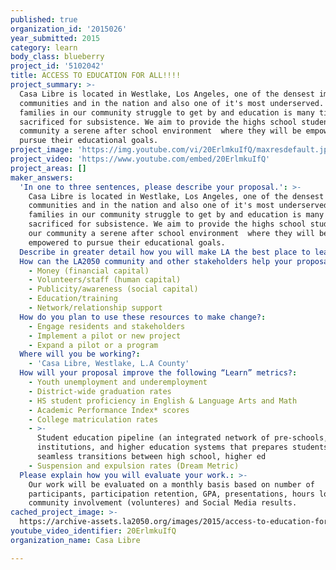 ```yaml
---
published: true
organization_id: '2015026'
year_submitted: 2015
category: learn
body_class: blueberry
project_id: '5102042'
title: ACCESS TO EDUCATION FOR ALL!!!!
project_summary: >-
  Casa Libre is located in Westlake, Los Angeles, one of the densest immigrant
  communities and in the nation and also one of it's most underserved. Most
  families in our community struggle to get by and education is many times
  sacrificed for subsistence. We aim to provide the highs school students in our
  community a serene after school environment  where they will be empowered to
  pursue their educational goals. 
project_image: 'https://img.youtube.com/vi/20ErlmkuIfQ/maxresdefault.jpg'
project_video: 'https://www.youtube.com/embed/20ErlmkuIfQ'
project_areas: []
maker_answers:
  'In one to three sentences, please describe your proposal.': >-
    Casa Libre is located in Westlake, Los Angeles, one of the densest immigrant
    communities and in the nation and also one of it's most underserved. Most
    families in our community struggle to get by and education is many times
    sacrificed for subsistence. We aim to provide the highs school students in
    our community a serene after school environment  where they will be
    empowered to pursue their educational goals. 
  Describe in greater detail how you will make LA the best place to learn.: "Casa libre intends to make Los Angeles not only a better, but THE BEST place to learn by providing a safe, and empowering environment along with dedicated mentors to propel our inner city youth to succeed, more specifically, in Westlake. California has historically drawn some of the largest numbers of immigrants of any state in the nation and most recently (and particularly since “The Surge” at the border last summer) the highest number of school aged immigrant and refugee children. Unfortunately, as we all witnessed on the news and in the media, their reception has not been the kindest in many places. Sadly because of the stigmas and the stereotypes associated with this population, they are often dismissed as if somehow these children are less worthy of an eduction and come somehow predisposed to be cheap manual labor. There are many institutional reasons why we know this to be true, but as with anything at Casa Libre, we choose to address what is in our control, which we have found to be the value, or in this case, lack of value, placed on education over employment in many of our immigrant communities. We want to put an end to the vicious cycle that this disregard for education creates, not only for individuals, but for the entire City of Los Angeles. When education is undervalued, students underperform. When students underperform, schools lose funding. And when schools lose funding, our communities suffer at every level, whether it be socially, economically, environmentally, health related or otherwise. Our study hall we will provide a safe space and access to technology for kids that sometimes live in one bedroom apartments with up to six people. Here they will be able to feel their educational endeavors validated and have their confidence boosted so that higher education becomes a tangible possibility where it may have been only a dream or worse still, a source of shame.  For new students, we will provide an environment of full immersion, sensitive to all the cultural and linguistic nuances associated with these students, but which will empower them learn a new language with ease. \r\nOur proposal for something as seemingly basic as a study hall may not seem like much of a solution for a problem as systemic and engrained as the one we intend to take on (and do so with our current students everyday), but the simplest solution is usually the right one, no?"
  How can the LA2050 community and other stakeholders help your proposal succeed?:
    - Money (financial capital)
    - Volunteers/staff (human capital)
    - Publicity/awareness (social capital)
    - Education/training
    - Network/relationship support
  How do you plan to use these resources to make change?:
    - Engage residents and stakeholders
    - Implement a pilot or new project
    - Expand a pilot or a program
  Where will you be working?:
    - 'Casa Libre, Westlake, L.A County'
  How will your proposal improve the following “Learn” metrics?:
    - Youth unemployment and underemployment
    - District-wide graduation rates
    - HS student proficiency in English & Language Arts and Math
    - Academic Performance Index* scores
    - College matriculation rates
    - >-
      Student education pipeline (an integrated network of pre-schools, K-12
      institutions, and higher education systems that prepares students for
      seamless transitions between high school, higher ed
    - Suspension and expulsion rates (Dream Metric)
  Please explain how you will evaluate your work.: >-
    Our work will be evaluated on a monthly basis based on number of
    participants, participation retention, GPA, presentations, hours logged,
    community involvement (volunteres) and Social Media results. 
cached_project_image: >-
  https://archive-assets.la2050.org/images/2015/access-to-education-for-all/img.youtube.com/vi/20ErlmkuIfQ/maxresdefault.jpg
youtube_video_identifier: 20ErlmkuIfQ
organization_name: Casa Libre

---
```

